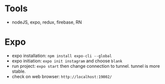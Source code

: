# Tools
* nodeJS, expo, redux, firebase, RN

# Expo
* expo installation: `npm install expo-cli --global`
* expo initiation: `expo init instagram` and choose `blank`
* run project: `expo start` then change connection to tunnel. tunnel is more stable.
* check on web browser: `http://localhost:19002/`

# 